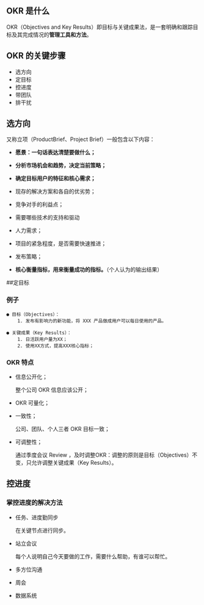## OKR 是什么

OKR（Objectives and Key Results）即目标与关键成果法，是一套明确和跟踪目标及其完成情况的**管理工具和方法**。

## OKR 的关键步骤

- 选方向
- 定目标
- 控进度
- 带团队
- 排干扰

## 选方向

又称立项（ProductBrief、Project Brief）一般包含以下内容：

- **愿景：一句话表达清楚要做什么；**

- **分析市场机会和趋势，决定当前策略；**

- **确定目标用户的特征和核心需求；**

- 现存的解决方案和各自的优劣势；

- 竞争对手的利益点；

- 需要哪些技术的支持和驱动

- 人力需求；

- 项目的紧急程度，是否需要快速推进；

- 发布策略；

- **核心衡量指标，用来衡量成功的指标。**（个人认为的输出结果）

  

##定目标 

### 例子

```
● 目标（Objectives）：
	1. 发布有影响力的新功能，将 XXX 产品做成用户可以每日使用的产品。

● 关键成果（Key Results）：
	1. 日活跃用户量为XX；
	2. 使用XX方式，提高XXX核心指标；
```

### OKR 特点

- 信息公开化；

  整个公司 OKR 信息应该公开；

- OKR 可量化；

- 一致性；

  公司、团队、个人三者 OKR 目标一致；

- 可调整性；

  通过季度会议 Review ，及时调整OKR：调整的原则是目标（Objectives）不变，只允许调整关键成果（Key Results）。





## 控进度

### 掌控进度的解决方法

- 任务、进度勤同步

  在关键节点进行同步。

- 站立会议

  每个人说明自己今天要做的工作，需要什么帮助，有谁可以帮忙。

- 多方位沟通

- 周会

- 数据系统

